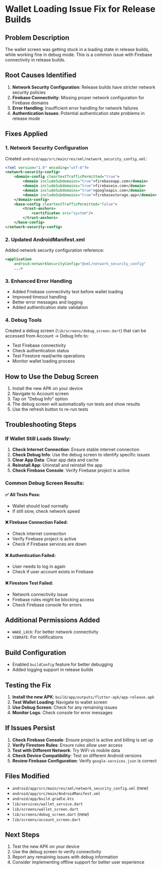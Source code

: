# Wallet Loading Issue Fix for Release Builds

## Problem Description
The wallet screen was getting stuck in a loading state in release builds, while working fine in debug mode. This is a common issue with Firebase connectivity in release builds.

## Root Causes Identified
1. **Network Security Configuration**: Release builds have stricter network security policies
2. **Firebase Connectivity**: Missing proper network configuration for Firebase domains
3. **Error Handling**: Insufficient error handling for network failures
4. **Authentication Issues**: Potential authentication state problems in release mode

## Fixes Applied

### 1. Network Security Configuration
Created `android/app/src/main/res/xml/network_security_config.xml`:
```xml
<?xml version="1.0" encoding="utf-8"?>
<network-security-config>
    <domain-config cleartextTrafficPermitted="true">
        <domain includeSubdomains="true">firebaseapp.com</domain>
        <domain includeSubdomains="true">firebaseio.com</domain>
        <domain includeSubdomains="true">googleapis.com</domain>
        <domain includeSubdomains="true">firebasestorage.app</domain>
    </domain-config>
    <base-config cleartextTrafficPermitted="false">
        <trust-anchors>
            <certificates src="system"/>
        </trust-anchors>
    </base-config>
</network-security-config>
```

### 2. Updated AndroidManifest.xml
Added network security configuration reference:
```xml
<application
    android:networkSecurityConfig="@xml/network_security_config"
    ...>
```

### 3. Enhanced Error Handling
- Added Firebase connectivity test before wallet loading
- Improved timeout handling
- Better error messages and logging
- Added authentication state validation

### 4. Debug Tools
Created a debug screen (`lib/screens/debug_screen.dart`) that can be accessed from Account → Debug Info to:
- Test Firebase connectivity
- Check authentication status
- Test Firestore read/write operations
- Monitor wallet loading process

## How to Use the Debug Screen

1. Install the new APK on your device
2. Navigate to Account screen
3. Tap on "Debug Info" option
4. The debug screen will automatically run tests and show results
5. Use the refresh button to re-run tests

## Troubleshooting Steps

### If Wallet Still Loads Slowly:
1. **Check Internet Connection**: Ensure stable internet connection
2. **Check Debug Info**: Use the debug screen to identify specific issues
3. **Clear App Data**: Clear app data and cache
4. **Reinstall App**: Uninstall and reinstall the app
5. **Check Firebase Console**: Verify Firebase project is active

### Common Debug Screen Results:

#### ✅ All Tests Pass:
- Wallet should load normally
- If still slow, check network speed

#### ❌ Firebase Connection Failed:
- Check internet connection
- Verify Firebase project is active
- Check if Firebase services are down

#### ❌ Authentication Failed:
- User needs to log in again
- Check if user account exists in Firebase

#### ❌ Firestore Test Failed:
- Network connectivity issue
- Firebase rules might be blocking access
- Check Firebase console for errors

## Additional Permissions Added
- `WAKE_LOCK`: For better network connectivity
- `VIBRATE`: For notifications

## Build Configuration
- Enabled `buildConfig` feature for better debugging
- Added logging support in release builds

## Testing the Fix

1. **Install the new APK**: `build/app/outputs/flutter-apk/app-release.apk`
2. **Test Wallet Loading**: Navigate to wallet screen
3. **Use Debug Screen**: Check for any remaining issues
4. **Monitor Logs**: Check console for error messages

## If Issues Persist

1. **Check Firebase Console**: Ensure project is active and billing is set up
2. **Verify Firestore Rules**: Ensure rules allow user access
3. **Test with Different Network**: Try WiFi vs mobile data
4. **Check Device Compatibility**: Test on different Android versions
5. **Review Firebase Configuration**: Verify `google-services.json` is correct

## Files Modified
- `android/app/src/main/res/xml/network_security_config.xml` (new)
- `android/app/src/main/AndroidManifest.xml`
- `android/app/build.gradle.kts`
- `lib/services/wallet_service.dart`
- `lib/screens/wallet_screen.dart`
- `lib/screens/debug_screen.dart` (new)
- `lib/screens/account_screen.dart`

## Next Steps
1. Test the new APK on your device
2. Use the debug screen to verify connectivity
3. Report any remaining issues with debug information
4. Consider implementing offline support for better user experience 